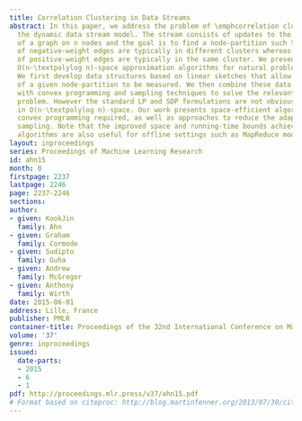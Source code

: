 ```yaml
---
title: Correlation Clustering in Data Streams
abstract: In this paper, we address the problem of \emphcorrelation clustering in
  the dynamic data stream model. The stream consists of updates to the edge weights
  of a graph on n nodes and the goal is to find a node-partition such that the end-points
  of negative-weight edges are typically in different clusters whereas the end-points
  of positive-weight edges are typically in the same cluster. We present polynomial-time,
  O(n⋅\textpolylog n)-space approximation algorithms for natural problems that arise.
  We first develop data structures based on linear sketches that allow the “quality”
  of a given node-partition to be measured. We then combine these data structures
  with convex programming and sampling techniques to solve the relevant approximation
  problem. However the standard LP and SDP formulations are not obviously solvable
  in O(n⋅\textpolylog n)-space. Our work presents space-efficient algorithms for the
  convex programming required, as well as approaches to reduce the adaptivity of the
  sampling. Note that the improved space and running-time bounds achieved from streaming
  algorithms are also useful for offline settings such as MapReduce models.
layout: inproceedings
series: Proceedings of Machine Learning Research
id: ahn15
month: 0
firstpage: 2237
lastpage: 2246
page: 2237-2246
sections: 
author:
- given: KookJin
  family: Ahn
- given: Graham
  family: Cormode
- given: Sudipto
  family: Guha
- given: Andrew
  family: McGregor
- given: Anthony
  family: Wirth
date: 2015-06-01
address: Lille, France
publisher: PMLR
container-title: Proceedings of the 32nd International Conference on Machine Learning
volume: '37'
genre: inproceedings
issued:
  date-parts:
  - 2015
  - 6
  - 1
pdf: http://proceedings.mlr.press/v37/ahn15.pdf
# Format based on citeproc: http://blog.martinfenner.org/2013/07/30/citeproc-yaml-for-bibliographies/
---
```

